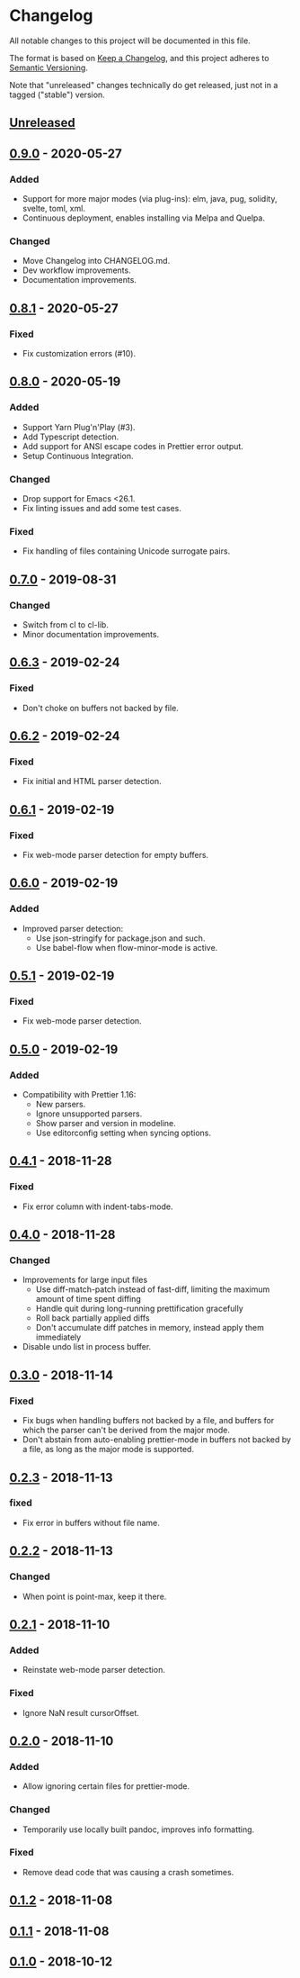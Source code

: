 # Changelog

All notable changes to this project will be documented in this file.

The format is based on
[Keep a Changelog](https://keepachangelog.com/en/1.0.0/),
and this project adheres to
[Semantic Versioning](https://semver.org/spec/v2.0.0.html).

Note that "unreleased" changes technically do get released, just not
in a tagged ("stable") version.

## [Unreleased]

## [0.9.0] - 2020-05-27

### Added

- Support for more major modes (via plug-ins): elm, java, pug,
  solidity, svelte, toml, xml.
- Continuous deployment, enables installing via Melpa and Quelpa.

### Changed

- Move Changelog into CHANGELOG.md.
- Dev workflow improvements.
- Documentation improvements.

## [0.8.1] - 2020-05-27

### Fixed

- Fix customization errors (#10).

## [0.8.0] - 2020-05-19

### Added

- Support Yarn Plug'n'Play (#3).
- Add Typescript detection.
- Add support for ANSI escape codes in Prettier error output.
- Setup Continuous Integration.

### Changed

- Drop support for Emacs <26.1.
- Fix linting issues and add some test cases.

### Fixed

- Fix handling of files containing Unicode surrogate pairs.

## [0.7.0] - 2019-08-31

### Changed

- Switch from cl to cl-lib.
- Minor documentation improvements.

## [0.6.3] - 2019-02-24

### Fixed

- Don't choke on buffers not backed by file.

## [0.6.2] - 2019-02-24

### Fixed

- Fix initial and HTML parser detection.

## [0.6.1] - 2019-02-19

### Fixed

- Fix web-mode parser detection for empty buffers.

## [0.6.0] - 2019-02-19

### Added

- Improved parser detection:
  - Use json-stringify for package.json and such.
  - Use babel-flow when flow-minor-mode is active.

## [0.5.1] - 2019-02-19

### Fixed

- Fix web-mode parser detection.

## [0.5.0] - 2019-02-19

### Added

- Compatibility with Prettier 1.16:
  - New parsers.
  - Ignore unsupported parsers.
  - Show parser and version in modeline.
  - Use editorconfig setting when syncing options.

## [0.4.1] - 2018-11-28

### Fixed

- Fix error column with indent-tabs-mode.

## [0.4.0] - 2018-11-28

### Changed

- Improvements for large input files
  - Use diff-match-patch instead of fast-diff, limiting the maximum amount of time spent diffing
  - Handle quit during long-running prettification gracefully
  - Roll back partially applied diffs
  - Don't accumulate diff patches in memory, instead apply them immediately
- Disable undo list in process buffer.

## [0.3.0] - 2018-11-14

### Fixed

- Fix bugs when handling buffers not backed by a file, and buffers for
  which the parser can't be derived from the major mode.
- Don't abstain from auto-enabling prettier-mode in buffers not backed
  by a file, as long as the major mode is supported.

## [0.2.3] - 2018-11-13

### fixed

- Fix error in buffers without file name.

## [0.2.2] - 2018-11-13

### Changed

- When point is point-max, keep it there.

## [0.2.1] - 2018-11-10

### Added

- Reinstate web-mode parser detection.

### Fixed

- Ignore NaN result cursorOffset.

## [0.2.0] - 2018-11-10

### Added

- Allow ignoring certain files for prettier-mode.

### Changed

- Temporarily use locally built pandoc, improves info formatting.

### Fixed

- Remove dead code that was causing a crash sometimes.

## [0.1.2] - 2018-11-08

## [0.1.1] - 2018-11-08

## [0.1.0] - 2018-10-12

[unreleased]: https://github.com/jscheid/prettier.el/compare/v0.9.0...HEAD
[0.9.0]: https://github.com/jscheid/prettier.el/compare/v0.8.1...v0.9.0
[0.8.1]: https://github.com/jscheid/prettier.el/compare/v0.8.0...v0.8.1
[0.8.0]: https://github.com/jscheid/prettier.el/compare/v0.7.0...v0.8.0
[0.7.0]: https://github.com/jscheid/prettier.el/compare/v0.6.3...v0.7.0
[0.6.3]: https://github.com/jscheid/prettier.el/compare/v0.6.2...v0.6.3
[0.6.2]: https://github.com/jscheid/prettier.el/compare/v0.6.1...v0.6.2
[0.6.1]: https://github.com/jscheid/prettier.el/compare/v0.6.0...v0.6.1
[0.6.0]: https://github.com/jscheid/prettier.el/compare/v0.5.1...v0.6.0
[0.5.1]: https://github.com/jscheid/prettier.el/compare/v0.5.0...v0.5.1
[0.5.0]: https://github.com/jscheid/prettier.el/compare/v0.4.1...v0.5.0
[0.4.1]: https://github.com/jscheid/prettier.el/compare/v0.4.0...v0.4.1
[0.4.0]: https://github.com/jscheid/prettier.el/compare/v0.3.0...v0.4.0
[0.3.0]: https://github.com/jscheid/prettier.el/compare/v0.2.3...v0.3.0
[0.2.3]: https://github.com/jscheid/prettier.el/compare/v0.2.2...v0.2.3
[0.2.2]: https://github.com/jscheid/prettier.el/compare/v0.2.1...v0.2.2
[0.2.1]: https://github.com/jscheid/prettier.el/compare/v0.2.0...v0.2.1
[0.2.0]: https://github.com/jscheid/prettier.el/compare/v0.1.5...v0.2.0
[0.1.5]: https://github.com/jscheid/prettier.el/compare/v0.1.4...v0.1.5
[0.1.4]: https://github.com/jscheid/prettier.el/compare/v0.1.3...v0.1.4
[0.1.3]: https://github.com/jscheid/prettier.el/compare/v0.1.2...v0.1.3
[0.1.2]: https://github.com/jscheid/prettier.el/compare/v0.1.1...v0.1.2
[0.1.1]: https://github.com/jscheid/prettier.el/compare/v0.1.0...v0.1.1
[0.1.0]: https://github.com/jscheid/prettier.el/releases/tag/v0.1.0

